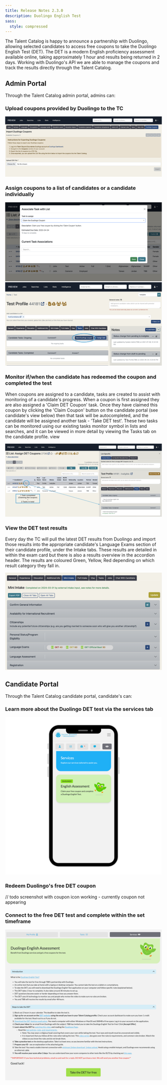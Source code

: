 ```yaml
---
title: Release Notes 2.3.0
description: Duolingo English Test
sass:
  style: compressed
---
```

The Talent Catalog is happy to announce a partnership with Duolingo, allowing selected candidates to access free coupons to take the Duolingo English Test (DET). 
The DET is a modern English proficiency assessment available online, taking approximately 1 hour and results being returned in 2 days. 
Working with Duolingo's API we are able to manage the coupons and track the results directly through the Talent Catalog.

## Admin Portal
Through the Talent Catalog admin portal, admins can:

### Upload coupons provided by Duolingo to the TC
<div class="card-image-container">
    <img src="./../assets/images/v230/DuolingoAdminUpload.png" 
    alt="Upload coupons via settings tab on admin portal" class="card-image">
</div>

### Assign coupons to a list of candidates or a candidate individually
<div class="card-image-container-narrow">
    <img class="card-image" src="./../assets/images/v230/DuolingoAdminCouponList.png" alt="Assign coupon to list">
    <img class="card-image" src="./../assets/images/v230/DuolingoAdminCouponCandidate.png" alt="Assign coupon to candidate">
</div>

### Monitor if/when the candidate has redeemed the coupon and completed the test
When coupons are assigned to a candidate, tasks are created to assist with monitoring of a candidate's progress. 
When a coupon is first assigned they are also assigned a 'Claim DET Coupon' task. Once they have claimed this coupon by 
clicking the 'Claim Coupon' button on the candidate portal (see candidate's view below) then that task will be autocompleted, 
and the candidate will be assigned another task - 'Take DET test'. These two tasks can be monitored using our existing 
tasks monitor symbol in lists and searches, and it can be viewed in more detail by viewing the Tasks tab on the candidate profile.
view
<div class="card-image-container">
    <img class="card-image" src="./../assets/images/v230/DuolingoAdminMonitor.png" alt="Monitor candidate coupons through tasks">
</div>

### View the DET test results
Every day the TC will pull the latest DET results from Duolingo and import those results into the appropriate candidate's Language Exams 
section of their candidate profile, under the Intake tabs. These results are detailed in within the exam card but there 
is also a results overview in the accordion header. The results are coloured Green, Yellow, Red depending on which result category they fall in.
<div class="card-image-container">
    <img class="card-image" src="./../assets/images/v230/DuolingoAdminResults.png" alt="View candidate DET results through their language exams">
</div>

## Candidate Portal
Through the Talent Catalog candidate portal, candidate's can:

### Learn more about the Duolingo DET test via the services tab
<div class="card-image-container">
    <img class="card-image" src="./../assets/images/v230/DuolingoCandidateServicesTab.png" alt="View services tab to access Duolingo coupon">
</div>

### Redeem Duolingo's free DET coupon
// todo screenshot with coupon icon working - currently coupon not appearing

### Connect to the free DET test and complete within the set timeframe
<div class="card-image-container">
    <img class="card-image" src="./../assets/images/v230/DuolingoCandidateDETTakeTest.png" alt="Connect and take test">
</div>
